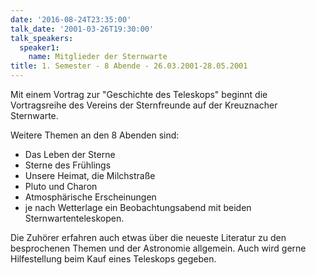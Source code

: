 ```yaml
---
date: '2016-08-24T23:35:00'
talk_date: '2001-03-26T19:30:00'
talk_speakers:
  speaker1:
    name: Mitglieder der Sternwarte
title: 1. Semester - 8 Abende - 26.03.2001-28.05.2001
---
```

  Mit einem Vortrag zur "Geschichte des Teleskops" beginnt die Vortragsreihe des Vereins der Sternfreunde auf der Kreuznacher Sternwarte.
   
  Weitere Themen an den 8 Abenden sind: 
  * Das Leben der Sterne
  * Sterne des Frühlings
  * Unsere Heimat, die Milchstraße
  * Pluto und Charon
  * Atmosphärische Erscheinungen
  * je nach Wetterlage ein Beobachtungsabend mit beiden Sternwartenteleskopen.

Die Zuhörer erfahren auch etwas über die neueste Literatur zu den besprochenen Themen und der Astronomie allgemein. Auch wird gerne Hilfestellung beim Kauf eines Teleskops gegeben.